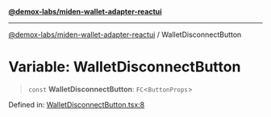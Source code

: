 [**@demox-labs/miden-wallet-adapter-reactui**](../README.md)

***

[@demox-labs/miden-wallet-adapter-reactui](../globals.md) / WalletDisconnectButton

# Variable: WalletDisconnectButton

> `const` **WalletDisconnectButton**: `FC`\<`ButtonProps`\>

Defined in: [WalletDisconnectButton.tsx:8](https://github.com/demox-labs/miden-wallet-adapter/blob/dace41a6cc08c0bf9f794ef1f69e3b9bfa985444/packages/ui/src/WalletDisconnectButton.tsx#L8)
